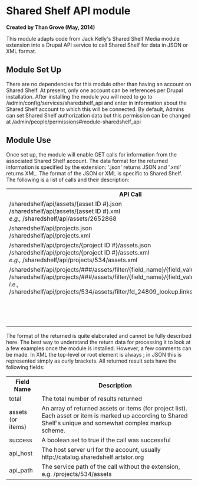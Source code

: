 # Shared Shelf API module

**Created by Than Grove (May, 2014)**

This module adapts code from Jack Kelly's Shared Shelf Media module extension into a Drupal API service to call Shared Shelf for data in JSON or XML format. 

## Module Set Up

There are no dependencies for this module other than having an account on Shared Shelf. At present, only one account can be references per Drupal installation. After installing the module you will need to go to /admin/config/services/sharedshelf_api and enter in information about the Shared Shelf account to which this will be connected. By default, Admins can set Shared Shelf authorization data but this permission can be changed at /admin/people/permissions#module-sharedshelf_api 

## Module Use

Once set up, the module will enable GET calls for information from the associated Shared Shelf account. The data format for the returned information is specified by the extension: '.json' returns JSON and '.xml' returns XML. The format of the JSON or XML is specific to Shared Shelf. The following is a list of calls and their description:

<table>
	<tr><th>API Call</th><th>Description</th></tr>
	<tr>
		<td>
			/sharedshelf/api/assets/{asset ID #}.json<br/>
			/sharedshelf/api/assets/{asset ID #}.xml<br/>
			<em>e.g.,</em> /sharedshelf/api/assets/2652868
		</td>
		<td>
			Returns information about a single asset
		</td>
	</tr>
	<tr>
		<td>
			/sharedshelf/api/projects.json<br/>			
			/sharedshelf/api/projects.xml
		</td>
		<td>
			This returns a list of projects associated with the account
		<td>
	</tr>
	<tr>
		<td>
			/sharedshelf/api/projects/{project ID #}/assets.json<br/>
			/sharedshelf/api/projects/{project ID #}/assets.xml<br/>
			<em>e.g.,</em> /sharedshelf/api/projects/534/assets.xml
		</td>
		<td>Returns a list of assets for project number with the ID number of #.</td>
	</tr>
	<tr>
		<td valign="top">
			/sharedshelf/api/projects/###/assets/filter/{field_name}/{field_value}.json <br/>
			/sharedshelf/api/projects/###/assets/filter/{field_name}/{field_value}.xml <br/>
			<em>i.e.,</em> /sharedshelf/api/projects/534/assets/filter/fd_24809_lookup.links.source_id/1300.json
		</td>
		<td>
			Returns assets from project ### which have a {field_name} whose value is {field_value}.<br/>
			fd_24809_lookup.links.source_id = Kmaps Subject (for Shanti Shared Shelf)<br/>
			fd_24803_lookup.links.source_id = Kmaps Places
		</td>
	</tr>
</table>

The format of the returned is quite elaborated and cannot be fully described here. The best way to understand the return data for processing it to look at a few examples once the module is installed. However, a few comments can be made. In XML the top-level or root element is always <results>; in JSON this is represented simply as curly brackets. All returned result sets have the following fields:

<table>
	<tr><th>Field Name</th><th>Description</th></tr>
	<tr>
		<td>total</td><td>The total number of results returned</td>
	</tr>
	<tr>
		<td>assets (or items)</td><td>An array of returned assets or items (for project list). Each asset or item is marked up according to Shared Shelf's unique and somewhat complex markup scheme.</td>
	</tr>
	<tr>
		<td>success</td><td>A boolean set to true if the call was successful</td>
	</tr>
	<tr>
		<td>api_host</td><td>The host server url for the account, usually http://catalog.sharedshelf.artstor.org</td>
	</tr>
	<tr>
		<td>api_path</td><td>The service path of the call without the extension, e.g. /projects/534/assets</td>
	</tr>
</table>

